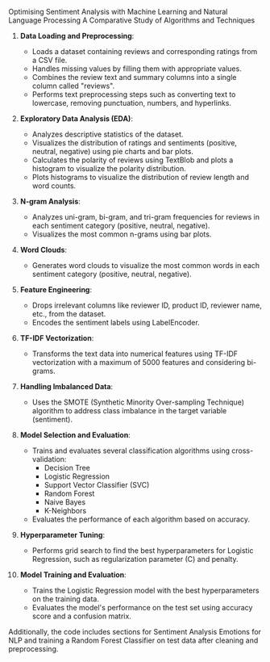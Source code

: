 Optimising Sentiment Analysis with Machine Learning and Natural Language Processing A Comparative Study of Algorithms and Techniques



1. **Data Loading and Preprocessing**:
   - Loads a dataset containing reviews and corresponding ratings from a CSV file.
   - Handles missing values by filling them with appropriate values.
   - Combines the review text and summary columns into a single column called "reviews".
   - Performs text preprocessing steps such as converting text to lowercase, removing punctuation, numbers, and hyperlinks.

2. **Exploratory Data Analysis (EDA)**:
   - Analyzes descriptive statistics of the dataset.
   - Visualizes the distribution of ratings and sentiments (positive, neutral, negative) using pie charts and bar plots.
   - Calculates the polarity of reviews using TextBlob and plots a histogram to visualize the polarity distribution.
   - Plots histograms to visualize the distribution of review length and word counts.

3. **N-gram Analysis**:
   - Analyzes uni-gram, bi-gram, and tri-gram frequencies for reviews in each sentiment category (positive, neutral, negative).
   - Visualizes the most common n-grams using bar plots.

4. **Word Clouds**:
   - Generates word clouds to visualize the most common words in each sentiment category (positive, neutral, negative).

5. **Feature Engineering**:
   - Drops irrelevant columns like reviewer ID, product ID, reviewer name, etc., from the dataset.
   - Encodes the sentiment labels using LabelEncoder.

6. **TF-IDF Vectorization**:
   - Transforms the text data into numerical features using TF-IDF vectorization with a maximum of 5000 features and considering bi-grams.

7. **Handling Imbalanced Data**:
   - Uses the SMOTE (Synthetic Minority Over-sampling Technique) algorithm to address class imbalance in the target variable (sentiment).

8. **Model Selection and Evaluation**:
   - Trains and evaluates several classification algorithms using cross-validation:
     - Decision Tree
     - Logistic Regression
     - Support Vector Classifier (SVC)
     - Random Forest
     - Naive Bayes
     - K-Neighbors
   - Evaluates the performance of each algorithm based on accuracy.

9. **Hyperparameter Tuning**:
   - Performs grid search to find the best hyperparameters for Logistic Regression, such as regularization parameter (C) and penalty.

10. **Model Training and Evaluation**:
    - Trains the Logistic Regression model with the best hyperparameters on the training data.
    - Evaluates the model's performance on the test set using accuracy score and a confusion matrix.

Additionally, the code includes sections for Sentiment Analysis Emotions for NLP and training a Random Forest Classifier on test data after cleaning and preprocessing.
